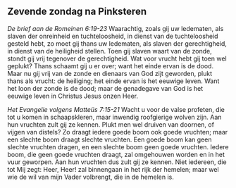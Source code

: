 ## Zevende zondag na Pinksteren

*De brief aan de Romeinen 6:19-23*
Waarachtig, zoals gij uw ledematen, als slaven der onreinheid en tuchteloosheid, in dienst van de tuchteloosheid gesteld hebt, zo moet gij thans uw ledematen, als slaven der gerechtigheid, in dienst van de heiligheid stellen. Toen gij slaven waart van de zonde, stondt gij vrij tegenover de gerechtigheid. Wat voor vrucht hebt gij toen wel geplukt? Thans schaamt gij u er over; want het einde ervan is de dood. Maar nu gij vrij van de zonde en dienaars van God zijt geworden, plukt thans als vrucht: de heiliging; het einde ervan is het eeuwige leven. Want het loon der zonde is de dood; maar de genadegave van God is het eeuwige leven in Christus Jesus onzen Heer. 

*Het Evangelie volgens Matteüs 7:15-21*
Wacht u voor de valse profeten, die tot u komen in schaapskleren, maar inwendig roofgierige wolven zijn. Aan hun vruchten zult gij ze kennen. Plukt men wel druiven van doornen, of vijgen van distels? Zo draagt iedere goede boom ook goede vruchten; maar een slechte boom draagt slechte vruchten. Een goede boom kan geen slechte vruchten dragen, en een slechte boom geen goede vruchten. Iedere boom, die geen goede vruchten draagt, zal omgehouwen worden en in het vuur geworpen. Aan hun vruchten dus zult gij ze kennen. Niet iedereen, die tot Mij zegt: Heer, Heer! zal binnengaan in het rijk der hemelen; maar wel wie de wil van mijn Vader volbrengt, die in de hemelen is. 

